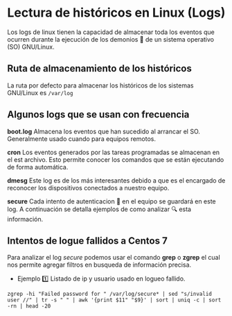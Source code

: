 # Lectura de históricos en Linux (Logs)

Los logs de linux tienen la capacidad de almacenar toda los eventos que ocurren
durante la ejecución de los demonios :japanese_ogre: de un sistema operativo (SO) GNU/Linux.

## Ruta de almacenamiento de los históricos

La ruta por defecto para almacenar los históricos de los sistemas GNU/Linux es
`/var/log`

## Algunos logs que se usan con frecuencia

**boot.log** Almacena los eventos que han sucedido al arrancar el SO.
Generalmente usado cuando para equipos remotos.

**cron** Los eventos generados por las tareas programadas se almacenan en el est archivo.
Esto permite conocer los comandos que se están ejecutando de forma automática.

**dmesg** Este log es de los más interesantes debido a que es el encargado de reconocer
los dispositivos conectados a nuestro equipo.

**secure** Cada intento de autenticacion :key: en el equipo se guardará en este log. A continuación se detalla
ejemplos de como analizar :mag: esta información.

## Intentos de logue fallidos a Centos 7

Para analizar el log *secure* podemos usar el comando **grep** o **zgrep**
el cual nos permite agregar filtros en busqueda de información precisa.

- Ejemplo :one: Listado de ip y usuario usado en logueo fallido.

`zgrep -hi "Failed password for " /var/log/secure* | sed "s/invalid user //" | tr -s " " | awk '{print $11" "$9}' | sort | uniq -c | sort -rn | head -20`

 
